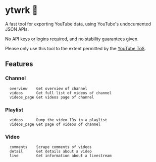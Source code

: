 # ytwrk 💾

A fast tool for exporting YouTube data, using YouTube's undocumented JSON APIs.

No API keys or logins required, and no stability guarantees given.

Please only use this tool to the extent permitted by the [YouTube ToS](https://www.youtube.com/static?template=terms).

## Features

### Channel

```
  overview    Get overview of channel
  videos      Get full list of videos of channel
  videos_page Get videos page of channel
```

### Playlist

```
  videos      Dump the video IDs in a playlist
  videos_page Get page of videos of channel
```

### Video

```
  comments    Scrape comments of videos
  detail      Get details about a video
  live        Get information about a livestream
```
